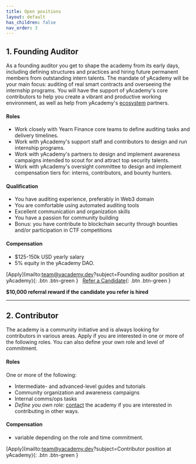 ```yaml
---
title: Open positions
layout: default
has_children: false
nav_order: 3
---
```


## 1. Founding Auditor

As a founding auditor you get to shape the academy from its early days, including defining structures and practices and hiring future permanent members from outstanding intern talents. The mandate of yAcademy will be your main focus: auditing of real smart contracts and overseeing the internship programs. You will have the support of yAcademy's core contributors to help you create a vibrant and productive working environment, as well as help from yAcademy's [ecosystem](/alliance) partners.

#### **Roles**

- Work closely with Yearn Finance core teams to define auditing tasks and delivery timelines.
- Work with yAcademy's support staff and contributors to design and run internship programs.
- Work with yAcademy's partners to design and implement awareness campaigns intended to scout for and attract top security talents.
- Work with yAcademy's oversight committee to design and implement compensation tiers for: interns, contributors, and bounty hunters.

#### **Qualification**

- You have auditing experience, preferably in Web3 domain
- You are comfortable using automated auditing tools
- Excellent communication and organization skills
- You have a passion for community building
- Bonus: you have contribute to blockchain security through bounties and/or participation in CTF competitions

#### **Compensation**

- $125-150k USD yearly salary
- 5% equity in the yAcademy DAO.

<span class="fs-5"> [Apply](mailto:team@yacademy.dev?subject=Founding auditor position at yAcademy){: .btn .btn-green } </span> &nbsp; <span class="fs-5"> [Refer a Candidate](https://docs.google.com/forms/d/e/1FAIpQLSeSjviAtlim8TJOm0GMEcafnYliY34tQAmlRmmMHK-DIjibkQ/viewform){: .btn .btn-green } </span> &nbsp;

**$10,000 referral reward if the candidate you refer is hired**


----

## 2. Contributor

The academy is a community initiative and is always looking for contributors in various areas. Apply if you are interested in one or more of the following roles. You can also define your own role and level of commitment.


#### **Roles**

One or more of the following:

- Intermediate- and advanced-level guides and tutorials
- Community organization and awareness campaigns
- Internal comms/ops tasks
- _Define you own role_: [contact](mailto:team@yacademy.dev) the academy if you are interested in contributing in other ways.

#### **Compensation**

- variable depending on the role and time commitment.

<span class="fs-5"> [Apply](mailto:team@yacademy.dev?subject=Contributor position at yAcademy){: .btn .btn-green } </span> &nbsp; 

